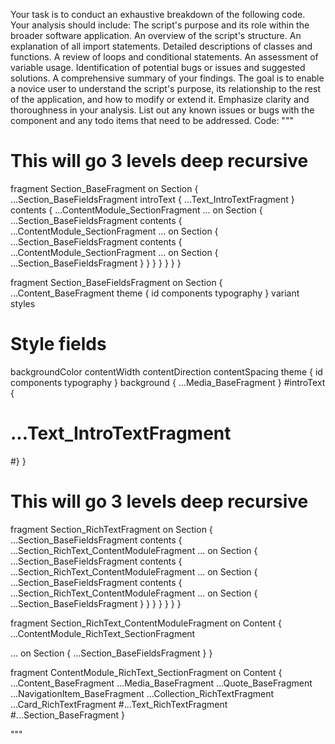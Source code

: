 Your task is to conduct an exhaustive breakdown of the following code. Your analysis should include:
The script's purpose and its role within the broader software application.
An overview of the script's structure.
An explanation of all import statements.
Detailed descriptions of classes and functions.
A review of loops and conditional statements.
An assessment of variable usage.
Identification of potential bugs or issues and suggested solutions.
A comprehensive summary of your findings.
The goal is to enable a novice user to understand the script's purpose, its relationship to the rest of the application, and how to modify or extend it. Emphasize clarity and thoroughness in your analysis.
List out any known issues or bugs with the component and any todo items that need to be addressed.
Code:
"""
# This will go 3 levels deep recursive
fragment Section_BaseFragment on Section {
  ...Section_BaseFieldsFragment
  introText {
    ...Text_IntroTextFragment
  }
  contents {
    ...ContentModule_SectionFragment
    ... on Section {
      ...Section_BaseFieldsFragment
      contents {
        ...ContentModule_SectionFragment
        ... on Section {
          ...Section_BaseFieldsFragment
          contents {
            ...ContentModule_SectionFragment
            ... on Section {
              ...Section_BaseFieldsFragment
            }
          }
        }
      }
    }
  }
}

fragment Section_BaseFieldsFragment on Section {
  ...Content_BaseFragment
  theme {
    id
    components
    typography
  }
  variant
  styles
  # Style fields
  backgroundColor
  contentWidth
  contentDirection
  contentSpacing
  theme {
    id
    components
    typography
  }
  background {
    ...Media_BaseFragment
  }
  #introText {
  #  ...Text_IntroTextFragment
  #}
}

# This will go 3 levels deep recursive
fragment Section_RichTextFragment on Section {
  ...Section_BaseFieldsFragment
  contents {
    ...Section_RichText_ContentModuleFragment
    ... on Section {
      ...Section_BaseFieldsFragment
      contents {
        ...Section_RichText_ContentModuleFragment
        ... on Section {
          ...Section_BaseFieldsFragment
          contents {
            ...Section_RichText_ContentModuleFragment
            ... on Section {
              ...Section_BaseFieldsFragment
            }
          }
        }
      }
    }
  }
}

fragment Section_RichText_ContentModuleFragment on Content {
  ...ContentModule_RichText_SectionFragment

  ... on Section {
    ...Section_BaseFieldsFragment
  }
}

fragment ContentModule_RichText_SectionFragment on Content {
  ...Content_BaseFragment
  ...Media_BaseFragment
  ...Quote_BaseFragment
  ...NavigationItem_BaseFragment
  ...Collection_RichTextFragment
  ...Card_RichTextFragment
  #...Text_RichTextFragment
  #...Section_BaseFragment
}

"""